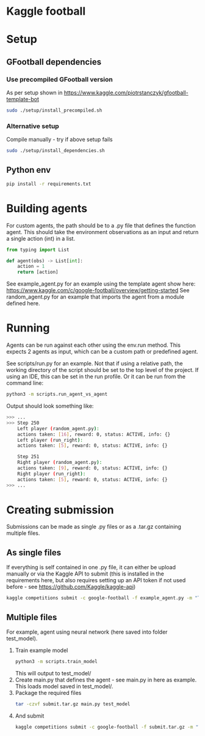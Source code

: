 # Kaggle football

# Setup

## GFootball dependencies
### Use precompiled GFootball version
As per setup shown in https://www.kaggle.com/piotrstanczyk/gfootball-template-bot

```bash
sudo ./setup/install_precompiled.sh
```

### Alternative setup
Compile manually - try if above setup fails

```bash
sudo ./setup/install_dependencies.sh
```

## Python env

```bash
pip install -r requirements.txt
```

# Building agents
For custom agents, the path should be to a .py file that defines the function agent. This should take the environment observations as an input and return a single action (int) in a list. 
```python
from typing import List

def agent(obs) -> List[int]:
    action = 1
    return [action]   
```

See example_agent.py for an example using the template agent show here: https://www.kaggle.com/c/google-football/overview/getting-started
See random_agent.py for an example that imports the agent from a module defined here.  

# Running
Agents can be run against each other using the env.run method. This expects 2 agents as input, which can be a custom path or predefined agent.

See scripts/run.py for an example. Not that if using a relative path, the working directory of the script should be set to the top level of the project. If using an IDE, this can be set in the run profile. Or it can be run from the command line:

```bash
python3 -m scripts.run_agent_vs_agent
```

Output should look something like:
```bash
>>> ...
>>> Step 250
    Left player (random_agent.py): 
    actions taken: [16], reward: 0, status: ACTIVE, info: {}
    Left player (run_right): 
    actions taken: [5], reward: 0, status: ACTIVE, info: {}

    Step 251
    Right player (random_agent.py): 
    actions taken: [9], reward: 0, status: ACTIVE, info: {}
    Right player (run_right): 
    actions taken: [5], reward: 0, status: ACTIVE, info: {}
>>> ...
```

# Creating submission
Submissions can be made as single .py files or as a .tar.gz containing multiple files.

## As single files
If everything is self contained in one .py file, it can either be upload manually or via the Kaggle API to submit (this is installed in the requirements here, but also requires setting up an API token if not used before - see https://github.com/Kaggle/kaggle-api)

```bash
kaggle competitions submit -c google-football -f example_agent.py -m "Test submit of example agent"
```

## Multiple files
For example, agent using neural network (here saved into folder test_model). 

1) Train example model
    ```bash
    python3 -m scripts.train_model
    ```
   This will output to test_model/
2) Create main.py that defines the agent - see main.py in here as example. This loads model saved in test_model/.
3) Package the required files
    ```bash
    tar -czvf submit.tar.gz main.py test_model
    ```
4) And submit
    ```bash
    kaggle competitions submit -c google-football -f submit.tar.gz -m "Test submit of example RL agent"
    ```
